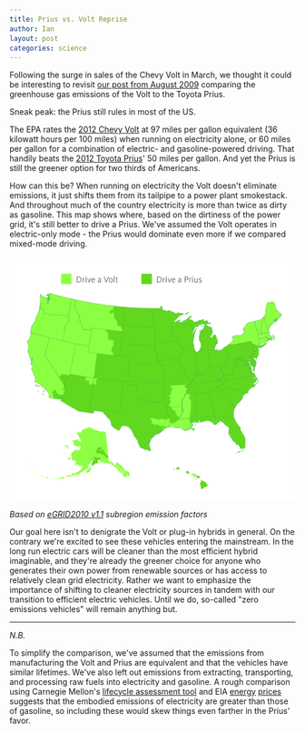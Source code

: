 ```yaml
---
title: Prius vs. Volt Reprise
author: Ian
layout: post
categories: science
---
```


Following the surge in sales of the Chevy Volt in March, we thought it could be interesting to revisit [our post from August 2009](http://numbers.brighterplanet.com/2009/08/25/think-the-volt-is-greener-than-the-prius-think-again/) comparing the greenhouse gas emissions of the Volt to the Toyota Prius.

Sneak peak: the Prius still rules in most of the US.

<!-- more start -->

The EPA rates the [2012 Chevy Volt](http://www.fueleconomy.gov/feg/Find.do?action=sbs&id=31618) at 97 miles per gallon equivalent (36 kilowatt hours per 100 miles) when running on electricity alone, or 60 miles per gallon for a combination of electric- and gasoline-powered driving. That handily beats the [2012 Toyota Prius](http://www.fueleconomy.gov/feg/Find.do?action=sbs&id=31767)' 50 miles per gallon. And yet the Prius is still the greener option for two thirds of Americans.

How can this be? When running on electricity the Volt doesn't eliminate emissions, it just shifts them from its tailpipe to a power plant smokestack. And throughout much of the country electricity is more than twice as dirty as gasoline. This map shows where, based on the dirtiness of the power grid, it's still better to drive a Prius. We've assumed the Volt operates in electric-only mode - the Prius would dominate even more if we compared mixed-mode driving.

![Map](/images/2012-04-17-prius-volt-reprise/prius_versus_volt.png)

*Based on [eGRID2010 v1.1](http://www.epa.gov/cleanenergy/energy-resources/egrid/index.html) subregion emission factors*

Our goal here isn't to denigrate the Volt or plug-in hybrids in general. On the contrary we're excited to see these vehicles entering the mainstream. In the long run electric cars will be cleaner than the most efficient hybrid imaginable, and they're already the greener choice for anyone who generates their own power from renewable sources or has access to relatively clean grid electricity. Rather we want to emphasize the importance of shifting to cleaner electricity sources in tandem with our transition to efficient electric vehicles. Until we do, so-called "zero emissions vehicles" will remain anything but.

* * *
*N.B.* 

To simplify the comparison, we've assumed that the emissions from manufacturing the Volt and Prius are equivalent and that the vehicles have similar lifetimes. We've also left out emissions from extracting, transporting, and processing raw fuels into electricity and gasoline. A rough comparison using Carnegie Mellon's [lifecycle assessment tool](http://www.eiolca.net/) and EIA [energy](http://www.eia.gov/totalenergy/data/annual/showtext.cfm?t=ptb0524) [prices](http://www.eia.gov/electricity/monthly/epm_table_grapher.cfm?t=epmt_5_3) suggests that the embodied emissions of electricity are greater than those of gasoline, so including these would skew things even farther in the Prius' favor.

<!-- more end -->
